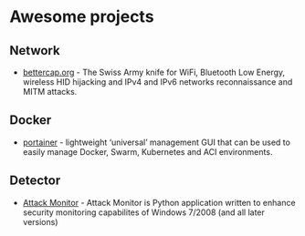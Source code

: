 # Awesome projects

## Network
- [bettercap.org](https://www.bettercap.org/) - The Swiss Army knife for WiFi, Bluetooth Low Energy, wireless HID hijacking and IPv4 and IPv6 networks reconnaissance and MITM attacks.

## Docker
- [portainer](https://github.com/portainer/portainer) - lightweight ‘universal’ management GUI that can be used to easily manage Docker, Swarm, Kubernetes and ACI environments.

## Detector 
- [Attack Monitor](https://github.com/yarox24/attack_monitor) - Attack Monitor is Python application written to enhance security monitoring capabilites of Windows 7/2008 (and all later versions) 
